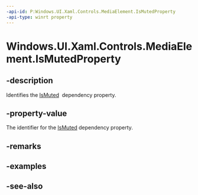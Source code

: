 ```yaml
---
-api-id: P:Windows.UI.Xaml.Controls.MediaElement.IsMutedProperty
-api-type: winrt property
---
```


<!-- Property syntax
public Windows.UI.Xaml.DependencyProperty IsMutedProperty { get; }
-->

# Windows.UI.Xaml.Controls.MediaElement.IsMutedProperty

## -description
Identifies the [IsMuted](mediaelement_ismuted.md)  dependency property.


## -property-value
The identifier for the [IsMuted](mediaelement_ismuted.md) dependency property.

## -remarks

## -examples

## -see-also
